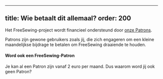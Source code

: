 ***

title: Wie betaalt dit allemaal?
order: 200
----------

Het FreeSewing-project wordt financieel ondersteund door [onze Patrons](/patrons).

Patrons zijn gewone gebruikers zoals jij, die zich engageren om een kleine maandelijkse bijdrage te betalen om FreeSewing draaiende te houden.

<Note>

#### Word ook een FreeSewing-Patron

Je kan al een Patron zijn vanaf 2 euro per maand. Dus waarom word jij ook geen Patron?

</Note>
